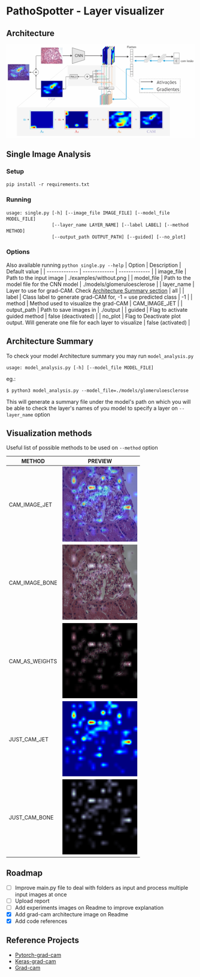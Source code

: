 # PathoSpotter - Layer visualizer

## Architecture

![](./experiments/archicteture/archGradCam.jpg)

## Single Image Analysis

### Setup

```
pip install -r requirements.txt
```

### Running

```
usage: single.py [-h] [--image_file IMAGE_FILE] [--model_file MODEL_FILE]
                 [--layer_name LAYER_NAME] [--label LABEL] [--method METHOD]
                 [--output_path OUTPUT_PATH] [--guided] [--no_plot]
```

### Options

Also available running `python single.py --help`
| Option | Description | Default value |
| ------------- | ------------- | ------------- |
| image_file | Path to the input image | ./examples/without.png |
| model_file | Path to the model file for the CNN model | ./models/glomeruloesclerose |
| layer_name | Layer to use for grad-CAM. Check [Architecture Summary section](#-architecture-summary) | all |
| label | Class label to generate grad-CAM for, -1 = use predicted class | -1 |
| method | Method used to visualize the grad-CAM | CAM_IMAGE_JET |
| output_path | Path to save images in | ./output |
| guided | Flag to activate guided method | false (deactivated) |
| no_plot | Flag to Deactivate plot output. Will generate one file for each layer to visualize | false (activated) |

## Architecture Summary

To check your model Architecture summary you may run `model_analysis.py`

```
usage: model_analysis.py [-h] [--model_file MODEL_FILE]
```

eg.:

```
$ python3 model_analysis.py --model_file=./models/glomeruloesclerose
```

This will generate a summary file under the model's path on which you will be able to check the layer's names of you model to specify a layer on `--layer_name` option

## Visualization methods

Useful list of possible methods to be used on `--method` option

| METHOD         | PREVIEW                                                                                               |
| -------------- | ----------------------------------------------------------------------------------------------------- |
| CAM_IMAGE_JET  | <img src="./experiments/visualization/max_pooling2d_33/CAM_IMAGE_JET.png" height="200" width="200"/>  | <img src="./experiments/visualization/conv2d_41/CAM_IMAGE_JET.png" height="200" width="200"/> |
| CAM_IMAGE_BONE | <img src="./experiments/visualization/max_pooling2d_33/CAM_IMAGE_BONE.png" height="200" width="200"/> | <img src="./experiments/visualization/conv2d_41/CAM_IMAGE_JET.png" height="200" width="200"/> |
| CAM_AS_WEIGHTS | <img src="./experiments/visualization/max_pooling2d_33/CAM_AS_WEIGHTS.png" height="200" width="200"/> | <img src="./experiments/visualization/conv2d_41/CAM_IMAGE_JET.png" height="200" width="200"/> |
| JUST_CAM_JET   | <img src="./experiments/visualization/max_pooling2d_33/JUST_CAM_JET.png" height="200" width="200"/>   | <img src="./experiments/visualization/conv2d_41/CAM_IMAGE_JET.png" height="200" width="200"/> |
| JUST_CAM_BONE  | <img src="./experiments/visualization/max_pooling2d_33/JUST_CAM_BONE.png" height="200" width="200"/>  | <img src="./experiments/visualization/conv2d_41/CAM_IMAGE_JET.png" height="200" width="200"/> |

## Roadmap

- [ ] Improve main.py file to deal with folders as input and process multiple input images at once
- [ ] Upload report
- [ ] Add experiments images on Readme to improve explanation
- [x] Add grad-cam architecture image on Readme
- [x] Add code references

## Reference Projects

- [Pytorch-grad-cam](https://github.com/jacobgil/pytorch-grad-cam/blob/master/gradcam.py)
- [Keras-grad-cam](https://github.com/jacobgil/keras-grad-cam)
- [Grad-cam](https://github.com/ramprs/grad-cam)
